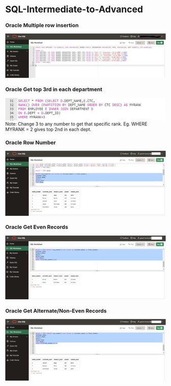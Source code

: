 # SQL-Intermediate-to-Advanced

### Oracle Multiple row insertion
![](https://github.com/ganeshkumarofficial/SQL-Intermediate-to-Advanced/blob/master/Oracle%20Multiple%20row%20insertion.JPG?raw=true)
### Oracle Get top 3rd in each department
![](https://github.com/ganeshkumarofficial/SQL-Intermediate-to-Advanced/blob/master/Get%20top%203rd%20in%20each%20dept.JPG?raw=true)<br>
Note: Change 3 to any number to get that specific rank. Eg. WHERE MYRANK = 2 gives top 2nd in each dept.
### Oracle Row Number
![](https://github.com/ganeshkumarofficial/SQL-Intermediate-to-Advanced/blob/master/Row%20number.JPG?raw=true)
### Oracle Get Even Records
![](https://github.com/ganeshkumarofficial/SQL-Intermediate-to-Advanced/blob/master/Even%20Records.png?raw=true)
### Oracle Get Alternate/Non-Even Records
![](https://github.com/ganeshkumarofficial/SQL-Intermediate-to-Advanced/blob/master/Alternate%20Records.JPG?raw=true)
